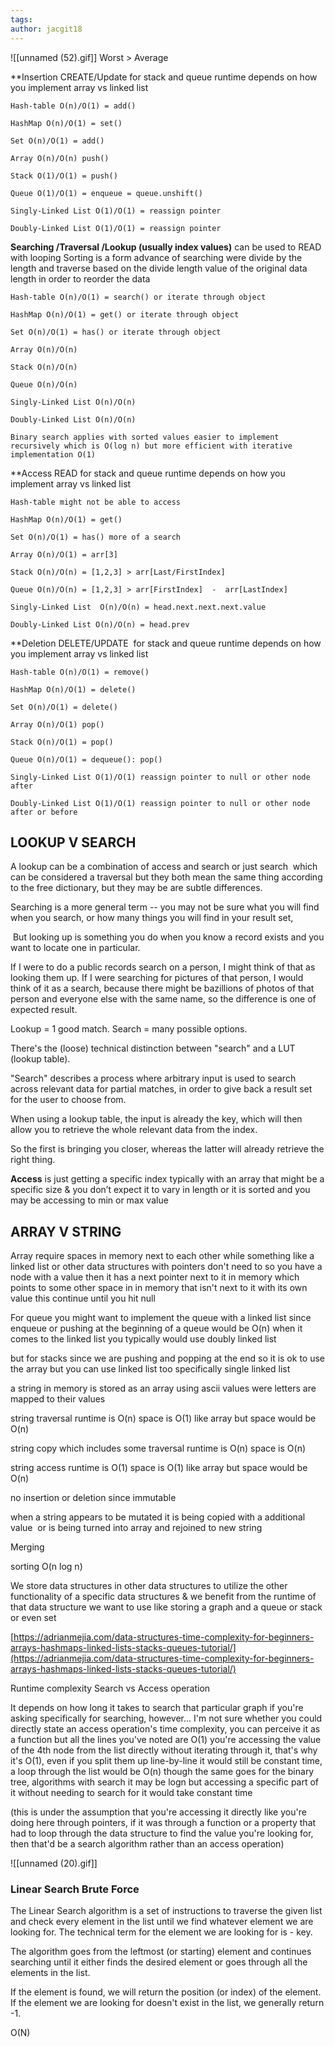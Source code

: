 ```yaml
---
tags: 
author: jacgit18
---
```

![[unnamed (52).gif]]
Worst > Average 

**Insertion CREATE/Update for stack and queue runtime depends on how you implement array vs linked list 

	Hash-table O(n)/O(1) = add() 
	
	HashMap O(n)/O(1) = set() 
	
	Set O(n)/O(1) = add() 
	
	Array O(n)/O(n) push() 
	
	Stack O(1)/O(1) = push() 
	
	Queue O(1)/O(1) = enqueue = queue.unshift() 
	
	Singly-Linked List O(1)/O(1) = reassign pointer 
	
	Doubly-Linked List O(1)/O(1) = reassign pointer 

**Searching /Traversal /Lookup (usually index values)** can be used to READ with looping Sorting is a form advance of searching were divide by the length and traverse based on the divide length value of the original data length in order to reorder the data  

	Hash-table O(n)/O(1) = search() or iterate through object 
	
	HashMap O(n)/O(1) = get() or iterate through object 
	
	Set O(n)/O(1) = has() or iterate through object 
	
	Array O(n)/O(n)  
	
	Stack O(n)/O(n) 
	
	Queue O(n)/O(n)  
	
	Singly-Linked List O(n)/O(n)  
	
	Doubly-Linked List O(n)/O(n) 
	
	Binary search applies with sorted values easier to implement recursively which is O(log n) but more efficient with iterative implementation O(1) 

**Access READ for stack and queue runtime depends on how you implement array vs linked list 

	Hash-table might not be able to access 

	HashMap O(n)/O(1) = get() 

	Set O(n)/O(1) = has() more of a search 

	Array O(n)/O(1) = arr[3] 

	Stack O(n)/O(n) = [1,2,3] > arr[Last/FirstIndex] 

	Queue O(n)/O(n) = [1,2,3] > arr[FirstIndex]  -  arr[LastIndex]  

	Singly-Linked List  O(n)/O(n) = head.next.next.next.value 

	Doubly-Linked List O(n)/O(n) = head.prev 

**Deletion DELETE/UPDATE  for stack and queue runtime depends on how you implement array vs linked list 

	Hash-table O(n)/O(1) = remove() 

	HashMap O(n)/O(1) = delete() 

	Set O(n)/O(1) = delete() 

	Array O(n)/O(1) pop() 

	Stack O(n)/O(1) = pop() 

	Queue O(n)/O(1) = dequeue(): pop() 

	Singly-Linked List O(1)/O(1) reassign pointer to null or other node after  

	Doubly-Linked List O(1)/O(1) reassign pointer to null or other node after or before 

## LOOKUP V SEARCH 

A lookup can be a combination of access and search or just search  which can be considered a traversal but they both mean the same thing according to the free dictionary, but they may be are subtle differences.  

Searching is a more general term -- you may not be sure what you will find when you search, or how many things you will find in your result set, 

 But looking up is something you do when you know a record exists and you want to locate one in particular. 

If I were to do a public records search on a person, I might think of that as looking them up. If I were searching for pictures of that person, I would think of it as a search, because there might be bazillions of photos of that person and everyone else with the same name, so the difference is one of expected result. 

Lookup = 1 good match. Search = many possible options. 

There's the (loose) technical distinction between "search" and a LUT (lookup table). 

"Search" describes a process where arbitrary input is used to search across relevant data for partial matches, in order to give back a result set for the user to choose from. 

When using a lookup table, the input is already the key, which will then allow you to retrieve the whole relevant data from the index. 

So the first is bringing you closer, whereas the latter will already retrieve the right thing. 

**Access** is just getting a specific index typically with an array that might be a specific size & you don’t expect it to vary in length or it is sorted and you may be accessing to min or max value 

## ARRAY V STRING 

Array require spaces in memory next to each other while something like a linked list or other data structures with pointers don't need to so you have a node with a value then it has a next pointer next to it in memory which points to some other space in in memory that isn't next to it with its own value this continue until you hit null  

For queue you might want to implement the queue with a linked list since enqueue or pushing at the beginning of a queue would be O(n) when it comes to the linked list you typically would use doubly linked list 

but for stacks since we are pushing and popping at the end so it is ok to use the array but you can use linked list too specifically single linked list  

a string in memory is stored as an array using ascii values were letters are mapped to their values 

string traversal runtime is O(n) space is O(1) like array but space would be O(n) 

string copy which includes some traversal runtime is O(n) space is O(n) 

string access runtime is O(1) space is O(1) like array but space would be O(n) 

no insertion or deletion since immutable   

when a string appears to be mutated it is being copied with a additional value  or is being turned into array and rejoined to new string 

Merging 

sorting O(n log n) 

We store data structures in other data structures to utilize the other functionality of a specific data structures & we benefit from the runtime of that data structure we want to use like storing a graph and a queue or stack or even set  

[https://adrianmejia.com/data-structures-time-complexity-for-beginners-arrays-hashmaps-linked-lists-stacks-queues-tutorial/](https://adrianmejia.com/data-structures-time-complexity-for-beginners-arrays-hashmaps-linked-lists-stacks-queues-tutorial/)




Runtime complexity Search vs Access operation 

It depends on how long it takes to search that particular graph if you're asking specifically for searching, however... I'm not sure whether you could directly state an access operation's time complexity, you can perceive it as a function but all the lines you've noted are O(1) you're accessing the value of the 4th node from the list directly without iterating through it, that's why it's O(1), even if you split them up line-by-line it would still be constant time, a loop through the list would be O(n) though the same goes for the binary tree, algorithms with search it may be logn but accessing a specific part of it without needing to search for it would take constant time  

(this is under the assumption that you're accessing it directly like you're doing here through pointers, if it was through a function or a property that had to loop through the data structure to find the value you're looking for, then that'd be a search algorithm rather than an access operation)






![[unnamed (20).gif]]

### Linear Search Brute Force
The Linear Search algorithm is a set of instructions to traverse the given list and check every element in the list until we find whatever element we are looking for. The technical term for the element we are looking for is - key.  
  
The algorithm goes from the leftmost (or starting) element and continues searching until it either finds the desired element or goes through all the elements in the list.  
  
If the element is found, we will return the position (or index) of the element. If the element we are looking for doesn't exist in the list, we generally return -1.  
  
O(N)